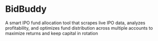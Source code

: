 # BidBuddy
A smart IPO fund allocation tool that scrapes live IPO data, analyzes profitability, and optimizes fund distribution across multiple accounts to maximize returns and keep capital in rotation
